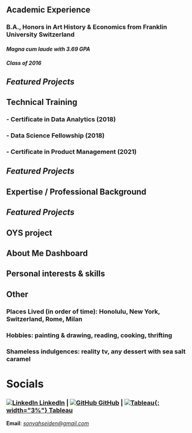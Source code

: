 ## **Academic Experience**
### B.A., Honors in Art History & Economics from Franklin University Switzerland
#### *Magna cum laude with 3.69 GPA*
#### *Class of 2016*
## **_Featured Projects_**

## **Technical Training**
### - Certificate in Data Analytics (2018)
### - Data Science Fellowship (2018)
### - Certificate in Product Management (2021)
## **_Featured Projects_**

## **Expertise / Professional Background**
## **_Featured Projects_**
## OYS project
## About Me Dashboard
## Personal interests & skills

## **Other**
### Places Lived (in order of time): Honolulu, New York, Switzerland, Rome, Milan
### Hobbies: painting & drawing, reading, cooking, thrifting
### Shameless indulgences: reality tv, any dessert with sea salt caramel

# **Socials**
### [![LinkedIn](https://i.stack.imgur.com/gVE0j.png) LinkedIn](https://www.linkedin.com/in/sonyahseiden/) | [![GitHub](https://i.stack.imgur.com/tskMh.png) GitHub](https://github.com/sonyah-hawaii) | [![Tableau](https://logowik.com/content/uploads/images/tableau-software.jpg){: width="3%"} Tableau](https://public.tableau.com/app/profile/sonyah/vizzes)

**Email**: *sonyahseiden@gmail.com*

